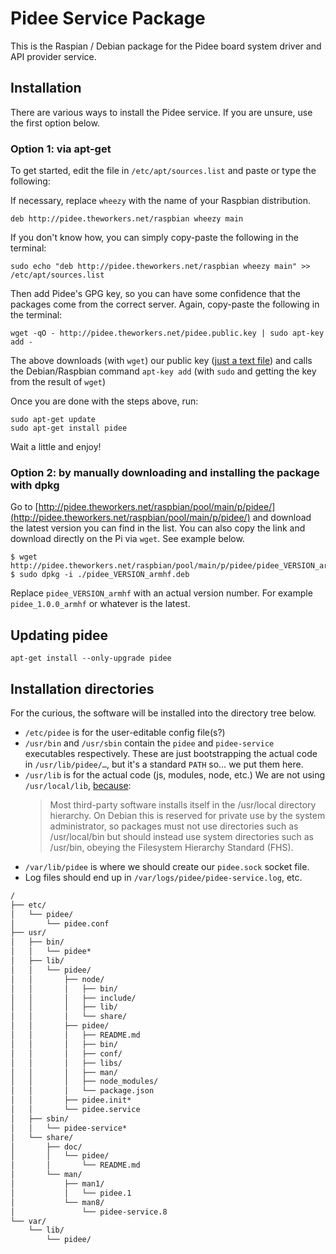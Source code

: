 # Pidee Service Package

This is the Raspian / Debian package for the Pidee board system driver and API provider service.

## Installation

There are various ways to install the Pidee service. If you are unsure, use the first option below.

### Option 1: via apt-get

To get started, edit the file  in `/etc/apt/sources.list` and paste or type the following:

If necessary, replace `wheezy` with the name of your Raspbian distribution.

```plain
deb http://pidee.theworkers.net/raspbian wheezy main
```

If you don't know how, you can simply copy-paste the following in the terminal:

```shell
sudo echo "deb http://pidee.theworkers.net/raspbian wheezy main" >> /etc/apt/sources.list
```

Then add Pidee's GPG key, so you can have some confidence that the packages come from the correct server. Again, copy-paste the following in the terminal:

```shell
wget -qO - http://pidee.theworkers.net/pidee.public.key | sudo apt-key add -
```

The above downloads (with `wget`) our public key ([just a text file](http://pidee.theworkers.net/pidee.public.key)) and calls the Debian/Raspbian command `apt-key add` (with `sudo` and getting the key from the result of `wget`)

Once you are done with the steps above, run:

```shell
sudo apt-get update
sudo apt-get install pidee
```

Wait a little and enjoy!

### Option 2: by manually downloading and installing the package with dpkg

Go to [http://pidee.theworkers.net/raspbian/pool/main/p/pidee/](http://pidee.theworkers.net/raspbian/pool/main/p/pidee/) and download the latest version you can find in the list. You can also copy the link and download directly on the Pi via `wget`. See example below.

<!--
from https://raspberry-hosting.com/en/faq/where-can-i-find-actual-haproxy-and-keepalived-deb-packages-raspberry-pi-and-how-i-install-high
-->

```shell
$ wget http://pidee.theworkers.net/raspbian/pool/main/p/pidee/pidee_VERSION_armhf.deb
$ sudo dpkg -i ./pidee_VERSION_armhf.deb
```

Replace `pidee_VERSION_armhf` with an actual version number. For example `pidee_1.0.0_armhf` or whatever is the latest.

## Updating pidee

```shell
apt-get install --only-upgrade pidee
```

## Installation directories

For the curious, the software will be installed into the directory tree below.

- `/etc/pidee` is for the user-editable config file(s?) 
- `/usr/bin` and `/usr/sbin` contain the `pidee` and `pidee-service` executables respectively. These are just bootstrapping the actual code in `/usr/lib/pidee/…`, but it's a standard `PATH` so… we put them here.
- `/usr/lib` is for the actual code (js, modules, node, etc.) We are not using `/usr/local/lib`, [because](https://www.debian.org/doc/manuals/maint-guide/modify.en.html):
    > Most third-party software installs itself in the /usr/local directory hierarchy. On Debian this is reserved for private use by the system administrator, so packages must not use directories such as /usr/local/bin but should instead use system directories such as /usr/bin, obeying the Filesystem Hierarchy Standard (FHS).
- `/var/lib/pidee` is where we should create our `pidee.sock` socket file.
- Log files should end up in `/var/logs/pidee/pidee-service.log`, etc.

```txt
/
├── etc/
│   └── pidee/
│       └── pidee.conf
├── usr/
│   ├── bin/
│   │   └── pidee*
│   ├── lib/
│   │   └── pidee/
│   │       ├── node/
│   │       │   ├── bin/
│   │       │   ├── include/
│   │       │   ├── lib/
│   │       │   └── share/
│   │       ├── pidee/
│   │       │   ├── README.md
│   │       │   ├── bin/
│   │       │   ├── conf/
│   │       │   ├── libs/
│   │       │   ├── man/
│   │       │   ├── node_modules/
│   │       │   └── package.json
│   │       ├── pidee.init*
│   │       └── pidee.service
│   ├── sbin/
│   │   └── pidee-service*
│   └── share/
│       ├── doc/
│       │   └── pidee/
│       │       └── README.md
│       └── man/
│           ├── man1/
│           │   └── pidee.1
│           └── man8/
│               └── pidee-service.8
└── var/
    └── lib/
        └── pidee/
```